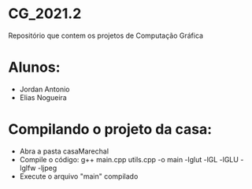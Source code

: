 # CG_2021.2
Repositório que contem os projetos de Computação Gráfica

# Alunos:
- Jordan Antonio
- Elias Nogueira

# Compilando o projeto da casa:
- Abra a pasta casaMarechal
- Compile o código: g++ main.cpp utils.cpp -o main -lglut -lGL -lGLU -lglfw -ljpeg
- Execute o arquivo "main" compilado
